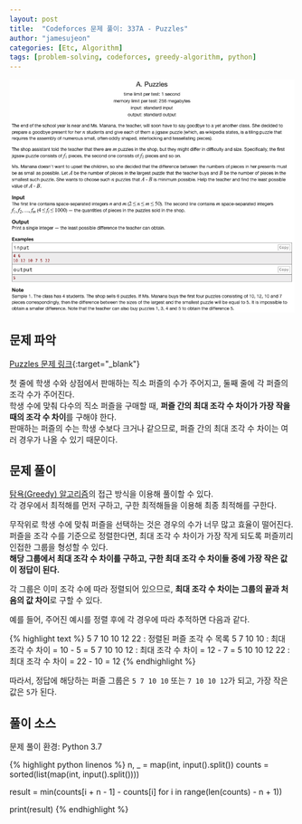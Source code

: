 ```yaml
---
layout: post
title:  "Codeforces 문제 풀이: 337A - Puzzles"
author: "jamesujeon"
categories: [Etc, Algorithm]
tags: [problem-solving, codeforces, greedy-algorithm, python]
---
```


![337A - Puzzles](assets/codeforces_337a_puzzles.png "337A - Puzzles")

## 문제 파악

[Puzzles 문제 링크](http://codeforces.com/problemset/problem/337/A){:target="_blank"}

첫 줄에 학생 수와 상점에서 판매하는 직소 퍼즐의 수가 주어지고, 둘째 줄에 각 퍼즐의 조각 수가 주어진다.  
학생 수에 맞춰 다수의 직소 퍼즐을 구매할 때, **퍼즐 간의 최대 조각 수 차이가 가장 작을 때의 조각 수 차이**를 구해야 한다.  
판매하는 퍼즐의 수는 학생 수보다 크거나 같으므로, 퍼즐 간의 최대 조각 수 차이는 여러 경우가 나올 수 있기 때문이다.

## 문제 풀이

[탐욕(Greedy) 알고리즘](https://en.wikipedia.org/wiki/Greedy_algorithm)의 접근 방식을 이용해 풀이할 수 있다.  
각 경우에서 최적해를 먼저 구하고, 구한 최적해들을 이용해 최종 최적해를 구한다.

무작위로 학생 수에 맞춰 퍼즐을 선택하는 것은 경우의 수가 너무 많고 효율이 떨어진다.  
퍼즐을 조각 수를 기준으로 정렬한다면, 최대 조각 수 차이가 가장 작게 되도록 퍼즐끼리 인접한 그룹을 형성할 수 있다.  
**해당 그룹에서 최대 조각 수 차이를 구하고, 구한 최대 조각 수 차이들 중에 가장 작은 값이 정답이 된다.**

각 그룹은 이미 조각 수에 따라 정렬되어 있으므로, **최대 조각 수 차이는 그룹의 끝과 처음의 값 차이**로 구할 수 있다.

예를 들어, 주어진 예시를 정렬 후에 각 경우에 따라 추적하면 다음과 같다.

{% highlight text %}
5 7 10 10 12 22 : 정렬된 퍼즐 조각 수 목록
5 7 10 10       : 최대 조각 수 차이 = 10 - 5 = 5
  7 10 10 12    : 최대 조각 수 차이 = 12 - 7 = 5
    10 10 12 22 : 최대 조각 수 차이 = 22 - 10 = 12
{% endhighlight %}

따라서, 정답에 해당하는 퍼즐 그룹은 `5 7 10 10` 또는 `7 10 10 12`가 되고, 가장 작은 값은 `5`가 된다.

## 풀이 소스

문제 풀이 환경: Python 3.7

{% highlight python linenos %}
n, _ = map(int, input().split())
counts = sorted(list(map(int, input().split())))

result = min(counts[i + n - 1] - counts[i] for i in range(len(counts) - n + 1))

print(result)
{% endhighlight %}
